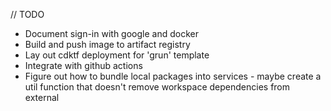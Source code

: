 // TODO
- Document sign-in with google and docker
- Build and push image to artifact registry
- Lay out cdktf deployment for 'grun' template
- Integrate with github actions
- Figure out how to bundle local packages into services - maybe create a util function that doesn't remove workspace dependencies from external